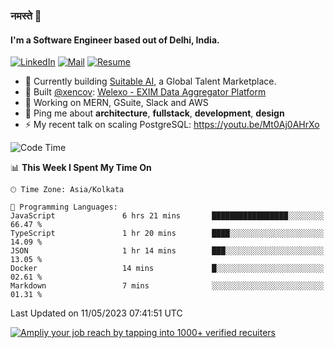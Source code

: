 ### नमस्ते 🙏

#### I'm a Software Engineer based out of Delhi, India.

[![LinkedIn](https://img.shields.io/badge/linkedin-%230077B5.svg)](https://linkedin.com/in/sambhav2612)
[![Mail](https://img.shields.io/badge/gmail-D14836)](mailto:sambhavjain2612@gmail.com)
[![Resume](https://img.shields.io/badge/resume-%23#FFFF00.svg)](https://mega.nz/file/IjA3yaoB#BFfQg1-aKva0piAd_wWs8Hf5dlnYRQ2ZkwtYwNMzBhA)

- 🏢 Currently building [Suitable AI](https://suitable.ai), a Global Talent Marketplace.
- 💅 Built [@xencov](https://github.com/xencov): [Welexo - EXIM Data Aggregator Platform](https://welexo.com)
- 🌱 Working on MERN, GSuite, Slack and AWS
- 💬 Ping me about **architecture**, **fullstack**, **development**, **design**
- ⚡️ My recent talk on scaling PostgreSQL: https://youtu.be/Mt0Aj0AHrXo

<!--START_SECTION:waka-->
![Code Time](http://img.shields.io/badge/Code%20Time-3%2C381%20hrs%2014%20mins-blue)

📊 **This Week I Spent My Time On** 

```text
🕑︎ Time Zone: Asia/Kolkata

💬 Programming Languages: 
JavaScript               6 hrs 21 mins       █████████████████░░░░░░░░   66.47 % 
TypeScript               1 hr 20 mins        ████░░░░░░░░░░░░░░░░░░░░░   14.09 % 
JSON                     1 hr 14 mins        ███░░░░░░░░░░░░░░░░░░░░░░   13.05 % 
Docker                   14 mins             █░░░░░░░░░░░░░░░░░░░░░░░░   02.61 % 
Markdown                 7 mins              ░░░░░░░░░░░░░░░░░░░░░░░░░   01.31 % 
```


 Last Updated on 11/05/2023 07:41:51 UTC
<!--END_SECTION:waka-->

[![Ampliy your job reach by tapping into 1000+ verified recuiters](https://user-images.githubusercontent.com/19583619/212717528-45b497fd-e886-4452-90fe-93829667bd63.png)](https://app.suitable.ai/login)

